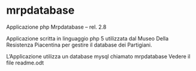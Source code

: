 # mrpdatabase
Applicazione php Mrpdatabase – rel. 2.8

Applicazione scritta in linguaggio php 5 utilizzata dal Museo Della Resistenza Piacentina per gestire il database dei Partigiani.

L’Applicazione utilizza un database mysql chiamato mrpdatabase 
Vedere il file readme.odt
